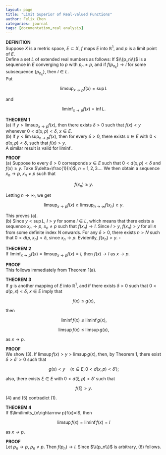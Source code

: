 ```yaml
---
layout: page
title: "Limit Superior of Real-valued Functions"
author: Felix Chen
categories: journal
tags: [documentation,real analysis]
---
```


**DEFINITION**\
Suppose $X$ is a metric space, $E\subset X$, $f$ maps $E$ into $\mathbb{R}^1$,
and $p$ is a limit point of $E$.\
Define a set $L$ of extended real numbers as follows: If $\\{p_n\\}$ is a sequence
in $E$ converging to $p$ with $p_n\not=p$, and if $f(p_{n_k})\rightarrow l$
for some subsequence $\{p_{n_k}\}$, then $l\in L$.\
Put

$$\limsup_{x\rightarrow p}f(x)=\sup L$$

and

$$\liminf_{x\rightarrow p}f(x)=\inf L\mbox{.}$$

**THEOREM 1**\
(a) If $y>\limsup_{x\rightarrow p}f(x)$, then there exists $\delta>0$ such that
$f(x)<y$ whenever $0<d(x,p)<\delta$, $x\in E$. \
(b) If $y<\lim\sup_{x\rightarrow p}f(x)$, then for every $\delta>0$, there exists
$x\in E$ with $0<d(x,p)<\delta$, such that $f(x)>y\mbox{.}$\
A similar result is valid for $\liminf$.

**PROOF**\
(a) Suppose to every $\delta>0$ corresponds $x\in E$ such that $0<d(x,p)<\delta$
and $f(x)\geq y$. Take $\delta=\frac{1}{n}$, $n=1,2,3...$. We then obtain a sequence
$x_n\rightarrow p$, $x_n\not=p$ such that

$$f(x_n)\geq y\mbox{.}$$

Letting $n\rightarrow\infty$, we get

$$\limsup_{x\rightarrow p}f(x)\geq \limsup_{n\rightarrow\infty}f(x_n)\geq y\mbox{.}$$

This proves (a).\
(b) Since $y<\sup L$, $l>y$ for some $l\in L$, which means that there exists a sequence
$x_n\rightarrow p$, $x_n\not=p$ such that $f(x_n)\rightarrow l$. Since $l>y$, $f(x_n)>y$
for all $n$ from some definite index $N$ onwards. For any $\delta>0$, there exists $n>N$
such that $0<d(p,x_n)<\delta$, since $x_n\rightarrow p$. Evidently, $f(x_n)>y$. $\square$

**THEOREM 2**\
If $\liminf_{x\rightarrow p}f(x)=\limsup_{x\rightarrow p}f(x)=l$, then $f(x)\rightarrow l$
as $x\rightarrow p$.

**PROOF**\
This follows immediately from Theorem 1(a).

**THEOREM 3**\
If $g$ is another mapping of $E$ into $\mathbb{R}^1$, and if there exists $\delta>0$ such
that $0<d(p,x)<\delta$, $x\in E$ imply that

$$\tag{1}f(x)\leq g(x)\mbox{,}$$

then

$$\tag{2}\liminf f(x)\leq\liminf g(x)\mbox{,}$$

$$\tag{3}\limsup f(x)\leq\limsup g(x)\mbox{,}$$

as $x\rightarrow p$.

**PROOF**\
We show (3). If $\limsup f(x)>y>\limsup g(x)$, then, by Theorem 1, there exist $\delta>\delta'>0$
such that

$$\tag{4}g(x)<y\quad(x\in E,0<d(x,p)<\delta')\mbox{;}$$

also, there exists $\xi\in E$ with $0<d(\xi,p)<\delta'$ such that

$$\tag{5}f(\xi)>y\mbox{.}$$

(4) and (5) contradict (1).

**THEOREM 4**\
If $\lim\limits_{x\rightarrow p}f(x)=l$, then

$$\tag{6}\limsup f(x)=\liminf f(x)=l$$

as $x\rightarrow p$.

**PROOF**\
Let $p_n\rightarrow p$, $p_n\not=p$. Then $f(p_n)\rightarrow l$. Since $\\{p_n\\}$ is arbitrary,
(6) follows.